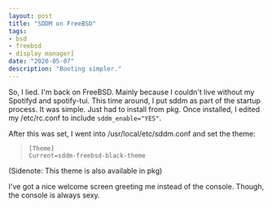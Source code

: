 ```yaml
---
layout: post
title: "SDDM on FreeBSD"
tags: 
- bsd 
- freebsd
- display manager]
date: "2020-05-07"
description: "Booting simpler."
---
```


So, I lied. I'm back on FreeBSD. Mainly because I couldn't live without my Spotifyd and spotify-tui. This time around, I put sddm as part of the startup process. It was simple. Just had to install from pkg. Once installed, I edited my /etc/rc.conf to include `sddm_enable="YES"`. 

After this was set, I went into /usr/local/etc/sddm.conf and set the theme: 

>`[Theme]`  
>`Current=sddm-freebsd-black-theme`

(Sidenote: This theme is also available in pkg)

I've got a nice welcome screen greeting me instead of the console. Though, the console is always sexy.
